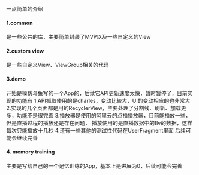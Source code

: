 一点简单的介绍
#### 1.common 
是一些公共的库，主要简单封装了MVP以及一些自定义的View

#### 2.custom view 
是一些自定义View、ViewGroup相关的代码

#### 3.demo 
开始是模仿斗鱼写的一个App的，后续它API更新速度太快，暂时暂停了，目前实现的功能有
1.API抓取使用的是charles，变动比较大，UI的变动相应的也非常大
2.实现的几个页面都是用的RecyclerView，主要处理了分割线、刷新、加载更多，功能不是很完善
3.播放器是使用的阿里云的点播播放器，目前能播放一些，但是直播过程的播放还是存在问题，
播放使用的是直播数据中的flv的数据，这样每次只能播放十几秒
4.还有一些其他的测试性代码在UserFragment里面
后续可能会继续完善

#### 4. memory training 
主要是写给自己的一个记忆训练的App，基本上是进展为0，后续可能会完善